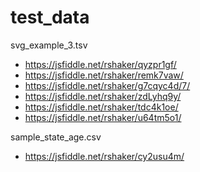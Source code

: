 # test_data

svg_example_3.tsv
* https://jsfiddle.net/rshaker/qyzpr1gf/
* https://jsfiddle.net/rshaker/remk7vaw/
* https://jsfiddle.net/rshaker/g7cqyc4d/7/
* https://jsfiddle.net/rshaker/zdLyhq9y/
* https://jsfiddle.net/rshaker/tdc4k1oe/
* https://jsfiddle.net/rshaker/u64tm5o1/

sample_state_age.csv
* https://jsfiddle.net/rshaker/cy2usu4m/
